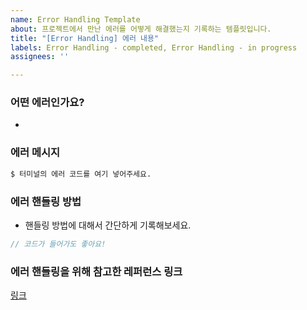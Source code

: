 ```yaml
---
name: Error Handling Template
about: 프로젝트에서 만난 에러를 어떻게 해결했는지 기록하는 템플릿입니다.
title: "[Error Handling] 에러 내용"
labels: Error Handling - completed, Error Handling - in progress
assignees: ''

---
```


### 어떤 에러인가요?
- 

### 에러 메시지

```bash
$ 터미널의 에러 코드를 여기 넣어주세요.
```

### 에러 핸들링 방법

- 핸들링 방법에 대해서 간단하게 기록해보세요.

```js
// 코드가 들어가도 좋아요!
```

### 에러 핸들링을 위해 참고한 레퍼런스 링크

[링크]()
